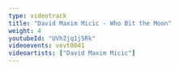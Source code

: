 ```yaml
---
type: videotrack
title: "David Maxim Micic - Who Bit the Moon"
weight: 4
youtubeId: "UVhZjq1j5Rk"
videoevents: vevt0041
videoartists: ["David Maxim Micic"]
---
```

